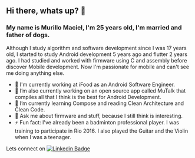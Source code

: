 ## Hi there, whats up? 👋

### My name is Murillo Maciel, I'm 25 years old, I'm married and father of dogs.

Although I study algorithm and software development since I was 17 years old, I started to study Android development 5 years ago and flutter 2 years ago. 
I had studied and worked with firmware using C and assembly before discover Mobile development. Now I'm passionate for mobile and can't see me doing anything else.

- 🏢 I'm currently working at iFood as an Android Software Engineer.
- 🔭 I’m also currently working on an open source app called MuTalk that compiles all that I think is the best for Android Development.
- 🌱 I’m currently learning Compose and reading Clean Architecture and Clean Code.
- 💬 Ask me about firmware and stuff, because I still think is interesting.
- ⚡ Fun fact: I've already been a badminton professional player. I was training to participate in Rio 2016. I also played the Guitar and the Violin when I was a teenager.

Lets connect on [![Linkedin Badge](https://img.shields.io/badge/-LinkedIn-blue?style=flat-square&logo=Linkedin&logoColor=white&link=https://www.linkedin.com/in/edwylugo/)](https://www.linkedin.com/in/murillo-minuscoli-maciel-173412157/)
